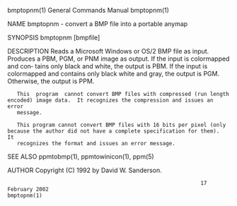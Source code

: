 bmptopnm(1)                                                   General Commands Manual                                                  bmptopnm(1)

NAME
       bmptopnm - convert a BMP file into a portable anymap

SYNOPSIS
       bmptopnm [bmpfile]

DESCRIPTION
       Reads  a  Microsoft  Windows or OS/2 BMP file as input.  Produces a PBM, PGM, or PNM image as output.  If the input is colormapped and con‐
       tains only black and white, the output is PBM.  If the input is colormapped and contains only black white and  gray,  the  output  is  PGM.
       Otherwise, the output is PPM.

       This  program  cannot convert BMP files with compressed (run length encoded) image data.  It recognizes the compression and issues an error
       message.

       This program cannot convert BMP files with 16 bits per pixel (only because the author did not have a complete specification for them).   It
       recognizes the format and issues an error message.

SEE ALSO
       ppmtobmp(1), ppmtowinicon(1), ppm(5)

AUTHOR
       Copyright (C) 1992 by David W. Sanderson.

                                                                 17 February 2002                                                      bmptopnm(1)
